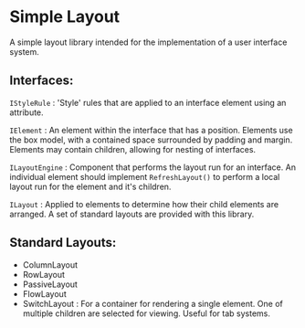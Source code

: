 ﻿# Simple Layout

A simple layout library intended for the implementation of a user interface system.

## Interfaces:

`IStyleRule` : 
    'Style' rules that are applied to an interface element using an attribute.

 `IElement` :
    An element within the interface that has a position. 
    Elements use the box model, with a contained space surrounded by padding and margin.
    Elements may contain children, allowing for nesting of interfaces.

 `ILayoutEngine` : 
    Component that performs the layout run for an interface.
    An individual element should implement `RefreshLayout()` to perform a local layout run for the element and it's children.
    
  `ILayout` : 
    Applied to elements to determine how their child elements are arranged.
    A set of standard layouts are provided with this library.

## Standard Layouts:

 - ColumnLayout
 - RowLayout
 - PassiveLayout
 - FlowLayout
 - SwitchLayout :
    For a container for rendering a single element. 
    One of multiple children are selected for viewing.
    Useful for tab systems.